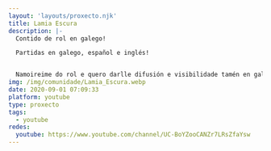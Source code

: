 ```yaml
---
layout: 'layouts/proxecto.njk'
title: Lamia Escura
description: |-
  Contido de rol en galego!

  Partidas en galego, español e inglés!


  Namoireime do rol e quero darlle difusión e visibilidade tamén en galego.
img: /img/comunidade/Lamia_Escura.webp
date: 2020-09-01 07:09:33
platform: youtube
type: proxecto
tags:
  - youtube
redes:
  youtube: https://www.youtube.com/channel/UC-BoYZooCANZr7LRsZfaYsw
---
```

